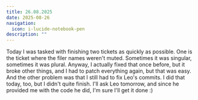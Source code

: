 ```yaml
---
title: 26.08.2025
date: 2025-08-26
navigation:
  icon: i-lucide-notebook-pen
description: ""
---
```


Today I was tasked with finishing two tickets as quickly as possible. One is the ticket where the filer names weren't muted. Sometimes it was singular, sometimes it was plural. Anyway, I actually fixed that once before, but it broke other things, and I had to patch everything again, but that was easy. And the other problem was that I still had to fix Leo's commits. I did that today, too, but I didn't quite finish. I'll ask Leo tomorrow, and since he provided me with the code he did, I'm sure I'll get it done :)